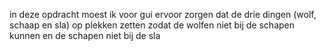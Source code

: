 in deze opdracht moest ik voor gui ervoor zorgen dat de drie dingen (wolf, schaap en sla) op plekken zetten zodat de wolfen niet bij de schapen kunnen en de schapen niet bij de sla
